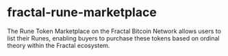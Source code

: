 # fractal-rune-marketplace
The Rune Token Marketplace on the Fractal Bitcoin Network allows users to list their Runes, enabling buyers to purchase these tokens based on ordinal theory within the Fractal ecosystem.  
